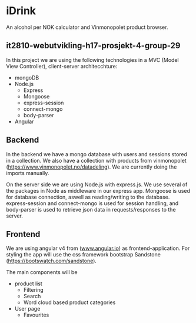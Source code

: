# iDrink
An alcohol per NOK calculator and Vinmonopolet product browser.

## it2810-webutvikling-h17-prosjekt-4-group-29

In this project we are using the following technologies in a MVC (Model View Controller), client-server architecchture:
- mongoDB
- Node.js
  * Express
  * Mongoose
  * express-session
  * connect-mongo
  * body-parser
- Angular

## Backend

In the backend we have a mongo database with users and sessions stored in a collection. We also have a collection with products from vinmonopolet (https://www.vinmonopolet.no/datadeling). We are currently doing the imports manually.

On the server side we are using Node.js with express.js. We use several of the packages in Node as middleware in our express app. Mongoose is used for database connection, aswell as reading/writing to the database. express-session and connect-mongo is used for session handling, and body-parser is used to retrieve json data in requests/responses to the server. 

## Frontend

We are using angular v4 from (www.angular.io) as frontend-application. For styling the app will use the css framework bootstrap Sandstone (https://bootswatch.com/sandstone). 

The main components will be 
- product list 
  * Filtering 
  * Search
  * Word cloud based product categories
- User page 
  * Favourites
